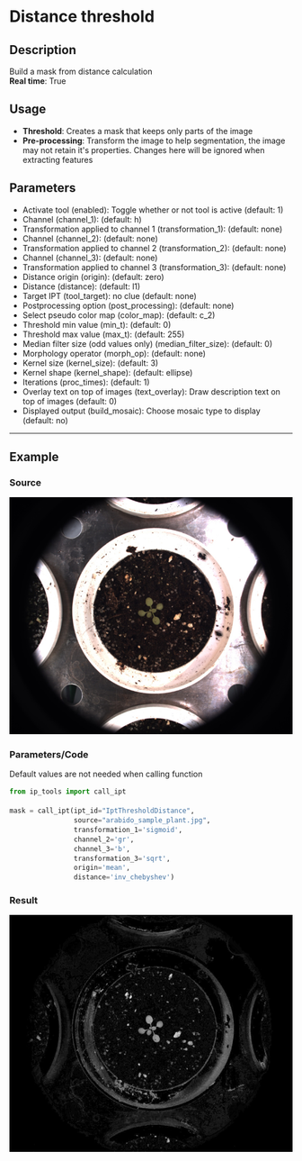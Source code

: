# Distance threshold
## Description
Build a mask from distance calculation<br>**Real time**: True
## Usage
- **Threshold**: Creates a mask that keeps only parts of the image
- **Pre-processing**: Transform the image to help segmentation, the image may not retain it's properties. Changes here will be ignored when extracting features
## Parameters
- Activate tool (enabled): Toggle whether or not tool is active (default: 1)
- Channel (channel_1):  (default: h)
- Transformation applied to channel 1 (transformation_1):  (default: none)
- Channel (channel_2):  (default: none)
- Transformation applied to channel 2 (transformation_2):  (default: none)
- Channel (channel_3):  (default: none)
- Transformation applied to channel 3 (transformation_3):  (default: none)
- Distance origin (origin):  (default: zero)
- Distance (distance):  (default: l1)
- Target IPT (tool_target): no clue (default: none)
- Postprocessing option (post_processing):  (default: none)
- Select pseudo color map (color_map):  (default: c_2)
- Threshold min value (min_t):  (default: 0)
- Threshold max value (max_t):  (default: 255)
- Median filter size (odd values only) (median_filter_size):  (default: 0)
- Morphology operator (morph_op):  (default: none)
- Kernel size (kernel_size):  (default: 3)
- Kernel shape (kernel_shape):  (default: ellipse)
- Iterations (proc_times):  (default: 1)
- Overlay text on top of images (text_overlay): Draw description text on top of images (default: 0)
- Displayed output (build_mosaic): Choose mosaic type to display (default: no)
--------------
## Example
### Source
![Source image](images/arabido_sample_plant.jpg)

### Parameters/Code
Default values are not needed when calling function
```python
from ip_tools import call_ipt

mask = call_ipt(ipt_id="IptThresholdDistance",
                source="arabido_sample_plant.jpg",
                transformation_1='sigmoid',
                channel_2='gr',
                channel_3='b',
                transformation_3='sqrt',
                origin='mean',
                distance='inv_chebyshev')
```
### Result
![Result image](images/ipt_Distance_threshold.jpg)
